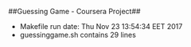 
##Guessing Game - Coursera Project##

 - Makefile run date:  Thu Nov 23 13:54:34 EET 2017
 - guessinggame.sh contains 29 lines

